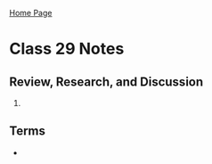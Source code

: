 [Home Page](https://devaoc.github.io/reading-notes/)

# Class 29 Notes

## Review, Research, and Discussion

1.

## Terms

-
